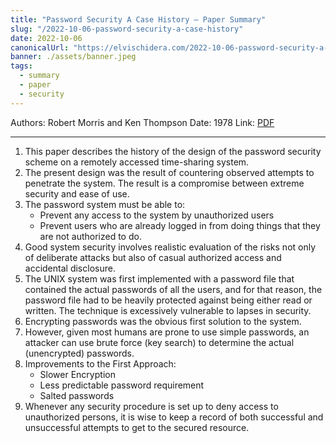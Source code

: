 ```yaml
---
title: "Password Security A Case History — Paper Summary"
slug: "/2022-10-06-password-security-a-case-history"
date: 2022-10-06
canonicalUrl: "https://elvischidera.com/2022-10-06-password-security-a-case-history/"
banner: ./assets/banner.jpeg
tags:
  - summary
  - paper
  - security
---
```


Authors: Robert Morris and Ken Thompson
Date: 1978
Link: [PDF](https://dl.acm.org/doi/pdf/10.1145/359168.359172)

-----

1. This paper describes the history of the design of the password security scheme on a remotely accessed time-sharing system.
2. The present design was the result of countering observed attempts to penetrate the system. The result is a compromise between extreme security and ease of use.
3. The password system must be able to:
    * Prevent any access to the system by unauthorized users
    * Prevent users who are already logged in from doing things that they are not authorized to do. 
2. Good system security involves realistic evaluation of the risks not only of deliberate attacks but also of casual authorized access and accidental disclosure.
3. The UNIX system was first implemented with a password file that contained the actual passwords of all the users, and for that reason, the password file had to be heavily protected against being either read or written. The technique is excessively vulnerable to lapses in security.
4. Encrypting passwords was the obvious first solution to the system.
5. However, given most humans are prone to use simple passwords, an attacker can use brute force (key search) to determine the actual (unencrypted) passwords.
6. Improvements to the First Approach:
    * Slower Encryption
    * Less predictable password requirement
    * Salted passwords
8. Whenever any security procedure is set up to deny access to unauthorized persons, it is wise to keep a record of both successful and unsuccessful attempts to get to the secured resource.